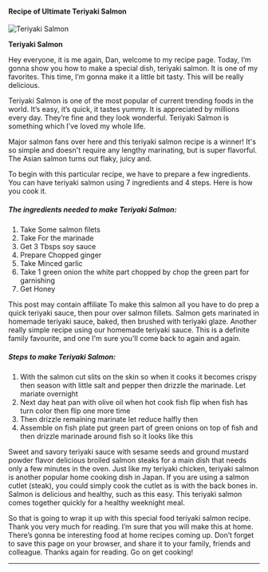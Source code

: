             

#### Recipe of Ultimate Teriyaki Salmon

![Teriyaki Salmon](https://img-global.cpcdn.com/recipes/eafb98fe759b36aa/751x532cq70/teriyaki-salmon-recipe-main-photo.jpg)

**Teriyaki Salmon**

Hey everyone, it is me again, Dan, welcome to my recipe page. Today, I’m gonna show you how to make a special dish, teriyaki salmon. It is one of my favorites. This time, I’m gonna make it a little bit tasty. This will be really delicious.

Teriyaki Salmon is one of the most popular of current trending foods in the world. It’s easy, it’s quick, it tastes yummy. It is appreciated by millions every day. They’re fine and they look wonderful. Teriyaki Salmon is something which I’ve loved my whole life.

Major salmon fans over here and this teriyaki salmon recipe is a winner! It's so simple and doesn't require any lengthy marinating, but is super flavorful. The Asian salmon turns out flaky, juicy and.

To begin with this particular recipe, we have to prepare a few ingredients. You can have teriyaki salmon using 7 ingredients and 4 steps. Here is how you cook it.

##### The ingredients needed to make Teriyaki Salmon:

1.  Take Some salmon filets
2.  Take For the marinade
3.  Get 3 Tbsps soy sauce
4.  Prepare Chopped ginger
5.  Take Minced garlic
6.  Take 1 green onion the white part chopped by chop the green part for garnishing
7.  Get Honey

This post may contain affiliate To make this salmon all you have to do prep a quick teriyaki sauce, then pour over salmon fillets. Salmon gets marinated in homemade teriyaki sauce, baked, then brushed with teriyaki glaze. Another really simple recipe using our homemade teriyaki sauce. This is a definite family favourite, and one I'm sure you'll come back to again and again.

##### Steps to make Teriyaki Salmon:

1.  With the salmon cut slits on the skin so when it cooks it becomes crispy then season with little salt and pepper then drizzle the marinade. Let mariate overnight
2.  Next day heat pan with olive oil when hot cook fish flip when fish has turn color then flip one more time
3.  Then drizzle remaining marinate let reduce halfly then
4.  Assemble on fish plate put green part of green onions on top of fish and then drizzle marinade around fish so it looks like this

Sweet and savory teriyaki sauce with sesame seeds and ground mustard powder flavor delicious broiled salmon steaks for a main dish that needs only a few minutes in the oven. Just like my teriyaki chicken, teriyaki salmon is another popular home cooking dish in Japan. If you are using a salmon cutlet (steak), you could simply cook the cutlet as is with the back bones in. Salmon is delicious and healthy, such as this easy. This teriyaki salmon comes together quickly for a healthy weeknight meal.

So that is going to wrap it up with this special food teriyaki salmon recipe. Thank you very much for reading. I’m sure that you will make this at home. There’s gonna be interesting food at home recipes coming up. Don’t forget to save this page on your browser, and share it to your family, friends and colleague. Thanks again for reading. Go on get cooking!

* * *